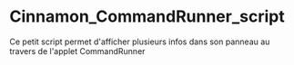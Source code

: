 # Cinnamon_CommandRunner_script
Ce petit script permet d'afficher plusieurs infos dans son panneau au travers de l'applet CommandRunner
